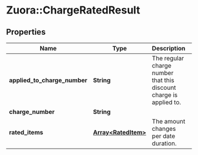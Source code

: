 # Zuora::ChargeRatedResult

## Properties
Name | Type | Description | Notes
------------ | ------------- | ------------- | -------------
**applied_to_charge_number** | **String** | The regular charge number that this discount charge is applied to. | [optional] 
**charge_number** | **String** |  | [optional] 
**rated_items** | [**Array&lt;RatedItem&gt;**](RatedItem.md) | The amount changes per date duration. | [optional] 


